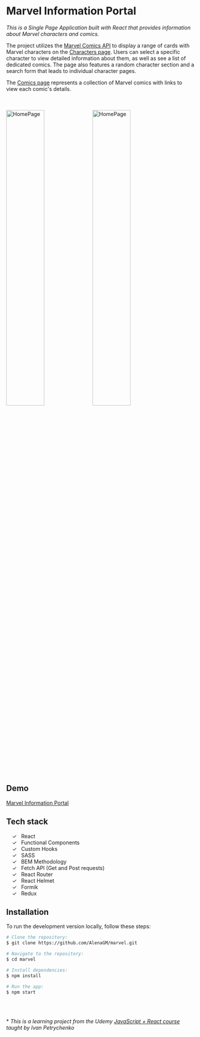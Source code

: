 #  Marvel Information Portal

_This is a Single Page Application built with React that provides information about Marvel characters and comics._

 The project utilizes the [Marvel Comics API] to display a range of cards with Marvel characters on the [Characters page].  Users can select a specific character to view detailed information about them, as well as see a list of dedicated comics. The page also features a random character section and a search form that leads to individual character pages.

The [Comics page] represents a collection of Marvel comics with links to view each comic's details.

<br><br>
<img width="45%" alt="HomePage" src="../main/screenshots/captureweb.jpeg">
<img width="45%" alt="HomePage" src="../main/screenshots/capturewebcomics.jpeg">
<br><br>

## Demo

 [Marvel Information Portal]
 

## Tech stack

&nbsp;&nbsp;&nbsp;&nbsp;&check;&nbsp;&nbsp; React<br>
&nbsp;&nbsp;&nbsp;&nbsp;&check;&nbsp;&nbsp; Functional Components<br>
&nbsp;&nbsp;&nbsp;&nbsp;&check;&nbsp;&nbsp; Custom Hooks<br>
&nbsp;&nbsp;&nbsp;&nbsp;&check;&nbsp;&nbsp; SASS<br>
&nbsp;&nbsp;&nbsp;&nbsp;&check;&nbsp;&nbsp; BEM Methodology<br>
&nbsp;&nbsp;&nbsp;&nbsp;&check;&nbsp;&nbsp; Fetch API (Get and Post requests)<br>
&nbsp;&nbsp;&nbsp;&nbsp;&check;&nbsp;&nbsp; React Router<br>
&nbsp;&nbsp;&nbsp;&nbsp;&check;&nbsp;&nbsp; React Helmet<br>
&nbsp;&nbsp;&nbsp;&nbsp;&check;&nbsp;&nbsp; Formik<br>
&nbsp;&nbsp;&nbsp;&nbsp;&check;&nbsp;&nbsp; Redux<br>


## Installation

To run the development version locally, follow these steps:

```bash
# Clone the repository:
$ git clone https://github.com/AlenaGM/marvel.git

# Navigate to the repository:
$ cd marvel

# Install dependencies:
$ npm install

# Run the app:
$ npm start
```
<br><br>
  
  \* _This is a learning project from the Udemy [JavaScript + React course] taught by Ivan Petrychenko_ 
  
   [Marvel Information Portal]: <https://alenagm.github.io/marvel/>
   [Characters page]: <https://alena-marvel.netlify.app/>
   [Comics page]: <https://alena-marvel.netlify.app/comics>
   [JavaScript + React course]: <https://www.udemy.com/course/javascript_full/>
   [Marvel Comics API]: <https://developer.marvel.com/>
